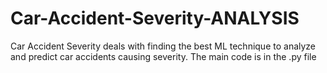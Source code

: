 # Car-Accident-Severity-ANALYSIS
Car Accident Severity deals with finding the best ML technique to analyze and predict car accidents causing severity.
The main code is in the .py file
